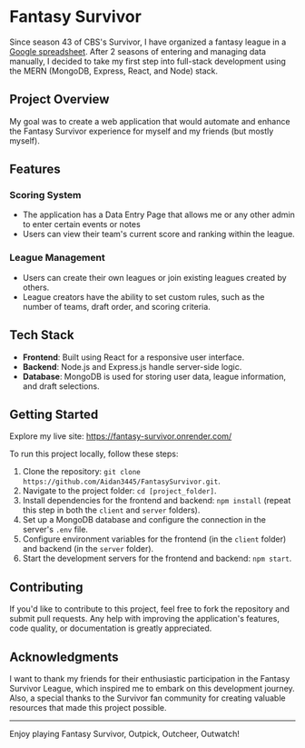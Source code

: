 # Fantasy Survivor

Since season 43 of CBS's Survivor, I have organized a fantasy league in a [Google spreadsheet](https://docs.google.com/spreadsheets/d/1r-NaIVlpTl0q5TIwV2m-TI-IbDi1KWd4HzBlzF1r6Eg/edit?usp=sharing). After 2 seasons of entering and managing data manually, I decided to take my first step into full-stack development using the MERN (MongoDB, Express, React, and Node) stack.

## Project Overview

My goal was to create a web application that would automate and enhance the Fantasy Survivor experience for myself and my friends (but mostly myself).

## Features

### Scoring System

- The application has a Data Entry Page that allows me or any other admin to enter certain events or notes 
- Users can view their team's current score and ranking within the league.

### League Management

- Users can create their own leagues or join existing leagues created by others.
- League creators have the ability to set custom rules, such as the number of teams, draft order, and scoring criteria.

## Tech Stack

- **Frontend**: Built using React for a responsive user interface.
- **Backend**: Node.js and Express.js handle server-side logic.
- **Database**: MongoDB is used for storing user data, league information, and draft selections.

## Getting Started

Explore my live site: https://fantasy-survivor.onrender.com/

To run this project locally, follow these steps:

1. Clone the repository: `git clone https://github.com/Aidan3445/FantasySurvivor.git`.
2. Navigate to the project folder: `cd [project_folder]`.
3. Install dependencies for the frontend and backend: `npm install` (repeat this step in both the `client` and `server` folders).
4. Set up a MongoDB database and configure the connection in the server's `.env` file.
6. Configure environment variables for the frontend (in the `client` folder) and backend (in the `server` folder).
7. Start the development servers for the frontend and backend: `npm start`.

## Contributing

If you'd like to contribute to this project, feel free to fork the repository and submit pull requests. 
Any help with improving the application's features, code quality, or documentation is greatly appreciated.

## Acknowledgments

I want to thank my friends for their enthusiastic participation in the Fantasy Survivor League, which inspired me to embark on this development journey. 
Also, a special thanks to the Survivor fan community for creating valuable resources that made this project possible.

---

Enjoy playing Fantasy Survivor, Outpick, Outcheer, Outwatch!
